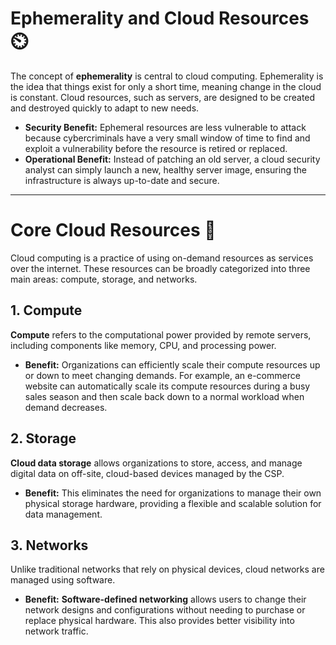 # Ephemerality and Cloud Resources ⏲️

The concept of **ephemerality** is central to cloud computing. Ephemerality is the idea that things exist for only a short time, meaning change in the cloud is constant. Cloud resources, such as servers, are designed to be created and destroyed quickly to adapt to new needs.

* **Security Benefit:** Ephemeral resources are less vulnerable to attack because cybercriminals have a very small window of time to find and exploit a vulnerability before the resource is retired or replaced.
* **Operational Benefit:** Instead of patching an old server, a cloud security analyst can simply launch a new, healthy server image, ensuring the infrastructure is always up-to-date and secure.

***

# Core Cloud Resources 🧠

Cloud computing is a practice of using on-demand resources as services over the internet. These resources can be broadly categorized into three main areas: compute, storage, and networks.

## 1. Compute

**Compute** refers to the computational power provided by remote servers, including components like memory, CPU, and processing power.

* **Benefit:** Organizations can efficiently scale their compute resources up or down to meet changing demands. For example, an e-commerce website can automatically scale its compute resources during a busy sales season and then scale back down to a normal workload when demand decreases.

## 2. Storage

**Cloud data storage** allows organizations to store, access, and manage digital data on off-site, cloud-based devices managed by the CSP.

* **Benefit:** This eliminates the need for organizations to manage their own physical storage hardware, providing a flexible and scalable solution for data management.

## 3. Networks

Unlike traditional networks that rely on physical devices, cloud networks are managed using software.

* **Benefit:** **Software-defined networking** allows users to change their network designs and configurations without needing to purchase or replace physical hardware. This also provides better visibility into network traffic.
